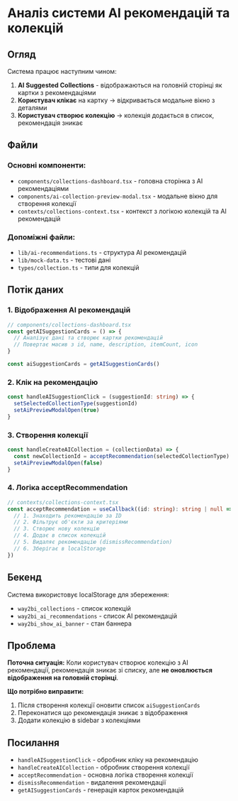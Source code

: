 # Аналіз системи AI рекомендацій та колекцій

## Огляд

Система працює наступним чином:
1. **AI Suggested Collections** - відображаються на головній сторінці як картки з рекомендаціями
2. **Користувач клікає** на картку → відкривається модальне вікно з деталями
3. **Користувач створює колекцію** → колекція додається в список, рекомендація зникає

## Файли

### Основні компоненти:
- `components/collections-dashboard.tsx` - головна сторінка з AI рекомендаціями
- `components/ai-collection-preview-modal.tsx` - модальне вікно для створення колекції
- `contexts/collections-context.tsx` - контекст з логікою колекцій та AI рекомендацій

### Допоміжні файли:
- `lib/ai-recommendations.ts` - структура AI рекомендацій
- `lib/mock-data.ts` - тестові дані
- `types/collection.ts` - типи для колекцій

## Потік даних

### 1. Відображення AI рекомендацій
```typescript
// components/collections-dashboard.tsx
const getAISuggestionCards = () => {
  // Аналізує дані та створює картки рекомендацій
  // Повертає масив з id, name, description, itemCount, icon
}

const aiSuggestionCards = getAISuggestionCards()
```

### 2. Клік на рекомендацію
```typescript
const handleAISuggestionClick = (suggestionId: string) => {
  setSelectedCollectionType(suggestionId)
  setAiPreviewModalOpen(true)
}
```

### 3. Створення колекції
```typescript
const handleCreateAICollection = (collectionData) => {
  const newCollectionId = acceptRecommendation(selectedCollectionType)
  setAiPreviewModalOpen(false)
}
```

### 4. Логіка acceptRecommendation
```typescript
// contexts/collections-context.tsx
const acceptRecommendation = useCallback((id: string): string | null => {
  // 1. Знаходить рекомендацію за ID
  // 2. Фільтрує об'єкти за критеріями
  // 3. Створює нову колекцію
  // 4. Додає в список колекцій
  // 5. Видаляє рекомендацію (dismissRecommendation)
  // 6. Зберігає в localStorage
})
```

## Бекенд

Система використовує localStorage для збереження:
- `way2bi_collections` - список колекцій
- `way2bi_ai_recommendations` - список AI рекомендацій
- `way2bi_show_ai_banner` - стан баннера

## Проблема

**Поточна ситуація:** Коли користувач створює колекцію з AI рекомендації, рекомендація зникає зі списку, але **не оновлюється відображення на головній сторінці**.

**Що потрібно виправити:**
1. Після створення колекції оновити список `aiSuggestionCards`
2. Переконатися що рекомендація зникає з відображення
3. Додати колекцію в sidebar з колекціями

## Посилання

- `handleAISuggestionClick` - обробник кліку на рекомендацію
- `handleCreateAICollection` - обробник створення колекції
- `acceptRecommendation` - основна логіка створення колекції
- `dismissRecommendation` - видалення рекомендації
- `getAISuggestionCards` - генерація карток рекомендацій